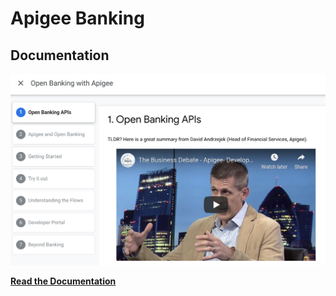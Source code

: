 # Apigee Banking

## Documentation

![Docs](./docs-src/docs.png)

__[Read the Documentation](https://laughingbiscuit.github.io/apigee-reference-bank)__

